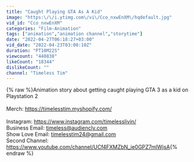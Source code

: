```yaml
---
title: "Caught Playing GTA As A Kid"
image: "https:\/\/i.ytimg.com\/vi\/Cco_nxwEnXM\/hqdefault.jpg"
vid_id: "Cco_nxwEnXM"
categories: "Film-Animation"
tags: ["animation","animation channel","storytime"]
date: "2022-04-27T06:18:27+03:00"
vid_date: "2022-04-23T03:00:10Z"
duration: "PT10M22S"
viewcount: "440838"
likeCount: "18344"
dislikeCount: ""
channel: "Timeless Tim"
---
```

{% raw %}Animation story about getting caught playing GTA 3 as a kid on Playstation 2<br /><br />Merch: <a rel="nofollow" target="blank" href="https://timelesstim.myshopify.com/">https://timelesstim.myshopify.com/</a><br /><br />Instagram: <a rel="nofollow" target="blank" href="https://www.instagram.com/timelesslivin/">https://www.instagram.com/timelesslivin/</a><br />Business Email: timeless@audiencly.com<br />Show Love Email: timelesstim24@gmail.com<br />Second Channel: <a rel="nofollow" target="blank" href="https://www.youtube.com/channel/UCf4FXMZbN_ie0GPZ7mlWjsA">https://www.youtube.com/channel/UCf4FXMZbN_ie0GPZ7mlWjsA</a>{% endraw %}
